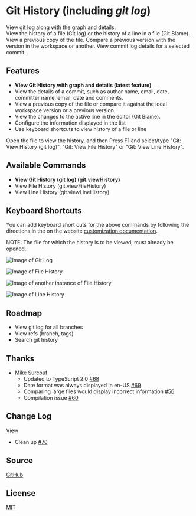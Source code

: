 # Git History (including _git log_)

View git log along with the graph and details.   
View the history of a file (Git log) or the history of a line in a file (Git Blame).
View a previous copy of the file.
Compare a previous version with the version in the workspace or another.
View commit log details for a selected commit.

## Features
* **View Git History with graph and details (latest feature)**
* View the details of a commit, such as author name, email, date, committer name, email, date and comments.
* View a previous copy of the file or compare it against the local workspace version or a previous version.
* View the changes to the active line in the editor (Git Blame).
* Configure the information displayed in the list
* Use keyboard shortcuts to view history of a file or line

Open the file to view the history, and then 
Press F1 and select/type "Git: View History (git log)", "Git: View File History" or "Git: View Line History".

## Available Commands
* **View Git History (git log) (git.viewHistory)**
* View File History (git.viewFileHistory)
* View Line History (git.viewLineHistory)

## Keyboard Shortcuts
You can add keyboard short cuts for the above commands by following the directions in the on the website [customization documentation](https://code.visualstudio.com/docs/customization/keybindings).

NOTE: The file for which the history is to be viewed, must already be opened.
 
![Image of Git Log](https://raw.githubusercontent.com/DonJayamanne/gitHistoryVSCode/master/images/gitLogv2.gif)

![Image of File History](https://raw.githubusercontent.com/DonJayamanne/gitHistoryVSCode/master/images/fileHistoryCommand.gif)

![Image of another instance of File History](https://raw.githubusercontent.com/DonJayamanne/gitHistoryVSCode/master/images/fileHistoryCommandMore.gif)

![Image of Line History](https://raw.githubusercontent.com/DonJayamanne/gitHistoryVSCode/master/images/lineHistoryCommand.gif)

## Roadmap   
- View git log for all branches   
- View refs (branch, tags)   
- Search git history

## Thanks 
- [Mike Surcouf](https://github.com/mikes-gh)
    + Updated to TypeScript 2.0 [#68](https://github.com/DonJayamanne/gitHistoryVSCode/pull/68)
    + Date format was always displayed in en-US [#69](https://github.com/DonJayamanne/gitHistoryVSCode/issues/69)
    + Comparing large files would display incorrect information [#56](https://github.com/DonJayamanne/gitHistoryVSCode/issues/56)
    + Compilation issue [#60](https://github.com/DonJayamanne/gitHistoryVSCode/issues/60)

## Change Log 
[View](https://github.com/DonJayamanne/gitHistoryVSCode/blob/master/CHANGELOG.md)
* Clean up [#70](https://github.com/DonJayamanne/gitHistoryVSCode/pull/70)
 
## Source

[GitHub](https://github.com/DonJayamanne/gitHistoryVSCode)
                
## License

[MIT](https://raw.githubusercontent.com/DonJayamanne/bowerVSCode/master/LICENSE)
